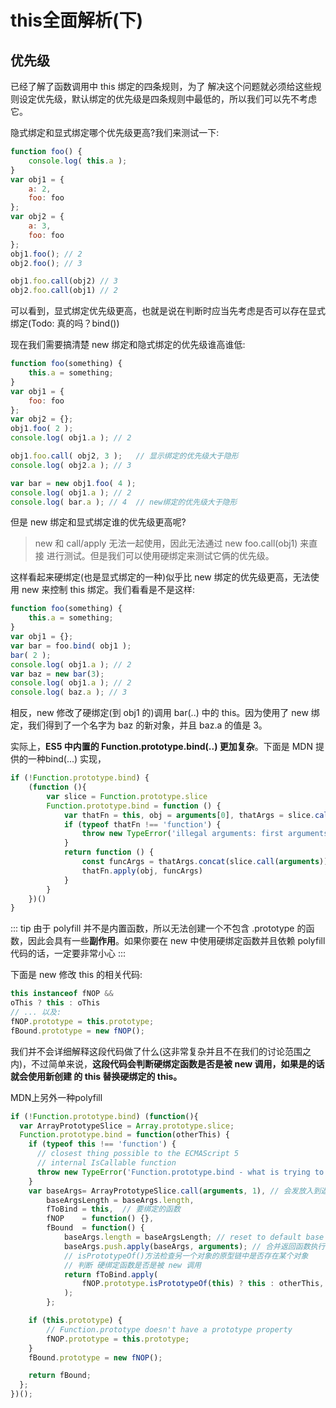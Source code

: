# this全面解析(下)

## 优先级

已经了解了函数调用中 this 绑定的四条规则，为了 解决这个问题就必须给这些规则设定优先级，默认绑定的优先级是四条规则中最低的，所以我们可以先不考虑它。

隐式绑定和显式绑定哪个优先级更高?我们来测试一下:

```js
function foo() {
    console.log( this.a );
}
var obj1 = {
    a: 2,
    foo: foo 
};
var obj2 = {
    a: 3,
    foo: foo
};
obj1.foo(); // 2
obj2.foo(); // 3

obj1.foo.call(obj2) // 3
obj2.foo.call(obj1) // 2
```
可以看到，显式绑定优先级更高，也就是说在判断时应当先考虑是否可以存在显式绑定(Todo: 真的吗？bind())

现在我们需要搞清楚 new 绑定和隐式绑定的优先级谁高谁低:

```js
function foo(something) {
    this.a = something;
}
var obj1 = {
    foo: foo
};
var obj2 = {};
obj1.foo( 2 );
console.log( obj1.a ); // 2

obj1.foo.call( obj2, 3 );   // 显示绑定的优先级大于隐形
console.log( obj2.a ); // 3

var bar = new obj1.foo( 4 ); 
console.log( obj1.a ); // 2 
console.log( bar.a ); // 4  // new绑定的优先级大于隐形
```

但是 new 绑定和显式绑定谁的优先级更高呢?

> new 和 call/apply 无法一起使用，因此无法通过 new foo.call(obj1) 来直接 进行测试。但是我们可以使用硬绑定来测试它俩的优先级。

这样看起来硬绑定(也是显式绑定的一种)似乎比 new 绑定的优先级更高，无法使用 new 来控制 this 绑定。我们看看是不是这样:

```js
function foo(something) { 
    this.a = something;
}
var obj1 = {};
var bar = foo.bind( obj1 ); 
bar( 2 );
console.log( obj1.a ); // 2
var baz = new bar(3); 
console.log( obj1.a ); // 2 
console.log( baz.a ); // 3
```
相反，new 修改了硬绑定(到 obj1 的)调用 bar(..) 中的 this。因为使用了 new 绑定，我们得到了一个名字为 baz 的新对象，并且 baz.a 的值是 3。

实际上，**ES5 中内置的 Function.prototype.bind(..) 更加复杂**。下面是 MDN 提供的一种bind(...) 实现，

```js
if (!Function.prototype.bind) {
    (function (){
        var slice = Function.prototype.slice
        Function.prototype.bind = function () {
            var thatFn = this, obj = arguments[0], thatArgs = slice.call(arguments, 1)
            if (typeof thatFn !== 'function') {
                throw new TypeError('illegal arguments: first arguments is not function!')
            }
            return function () {
                const funcArgs = thatArgs.concat(slice.call(arguments))
                thatFn.apply(obj, funcArgs)
            }
        }
    })()
}
```
::: tip
由于 polyfill 并不是内置函数，所以无法创建一个不包含 .prototype 的函数，因此会具有一些**副作用**。如果你要在 new 中使用硬绑定函数并且依赖 polyfill 代码的话，一定要非常小心
:::

下面是 new 修改 this 的相关代码:

```js
this instanceof fNOP &&
oThis ? this : oThis 
// ... 以及:
fNOP.prototype = this.prototype; 
fBound.prototype = new fNOP();
```
我们并不会详细解释这段代码做了什么(这非常复杂并且不在我们的讨论范围之内)，不过简单来说，**这段代码会判断硬绑定函数是否是被 new 调用，如果是的话就会使用新创建 的 this 替换硬绑定的 this。**

MDN上另外一种polyfill

```js
if (!Function.prototype.bind) (function(){
  var ArrayPrototypeSlice = Array.prototype.slice;
  Function.prototype.bind = function(otherThis) {
    if (typeof this !== 'function') {
      // closest thing possible to the ECMAScript 5
      // internal IsCallable function
      throw new TypeError('Function.prototype.bind - what is trying to be bound is not callable');
    }
    var baseArgs= ArrayPrototypeSlice.call(arguments, 1), // 会发放入到返回函数(exotic function object（怪异函数对象，ECMAScript 2015 中的术语）)实参中
        baseArgsLength = baseArgs.length,
        fToBind = this,  // 要绑定的函数
        fNOP    = function() {},
        fBound  = function() {
            baseArgs.length = baseArgsLength; // reset to default base arguments
            baseArgs.push.apply(baseArgs, arguments); // 合并返回函数执行时的参数
            // isPrototypeOf()方法检查另一个对象的原型链中是否存在某个对象
            // 判断 硬绑定函数是否是被 new 调用
            return fToBind.apply(
                fNOP.prototype.isPrototypeOf(this) ? this : otherThis, baseArgs
            );
        };

    if (this.prototype) {
        // Function.prototype doesn't have a prototype property
        fNOP.prototype = this.prototype; 
    }
    fBound.prototype = new fNOP();

    return fBound;
  };
})();
```




